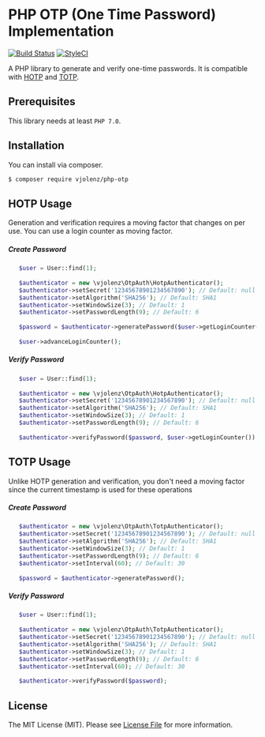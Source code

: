 # PHP OTP (One Time Password) Implementation

[![Build Status](https://travis-ci.org/vjolenz/php-otp.svg?branch=7.0-7.1-compatible)](https://travis-ci.org/vjolenz/php-otp)
[![StyleCI](https://styleci.io/repos/113509427/shield?branch=7.0-7.1-compatible)](https://styleci.io/repos/113509427)

A PHP library to generate and verify one-time passwords. It is compatible with [HOTP](http://tools.ietf.org/html/rfc4226) 
and [TOTP](http://tools.ietf.org/html/rfc6238).

## Prerequisites

This library needs at least `PHP 7.0`.

## Installation

You can install via composer.

``` bash
$ composer require vjolenz/php-otp
```

## HOTP Usage

Generation and verification requires a moving factor that changes on per use. You can use a login counter
as moving factor.

##### Create Password
 ```php
    $user = User::find(1);
    
    $authenticator = new \vjolenz\OtpAuth\HotpAuthenticator();
    $authenticator->setSecret('12345678901234567890'); // Default: null
    $authenticator->setAlgorithm('SHA256'); // Default: SHA1
    $authenticator->setWindowSize(3); // Default: 1
    $authenticator->setPasswordLength(9); // Default: 6
    
    $password = $authenticator->generatePassword($user->getLoginCounter());
    
    $user->advanceLoginCounter();
```

##### Verify Password
 ```php
    $user = User::find(1);
    
    $authenticator = new \vjolenz\OtpAuth\HotpAuthenticator();
    $authenticator->setSecret('12345678901234567890'); // Default: null
    $authenticator->setAlgorithm('SHA256'); // Default: SHA1
    $authenticator->setWindowSize(3); // Default: 1
    $authenticator->setPasswordLength(9); // Default: 6
    
    $authenticator->verifyPassword($password, $user->getLoginCounter());
```

## TOTP Usage

Unlike HOTP generation and verification, you don't need a moving factor since the current timestamp is used 
for these operations

##### Create Password
 ```php
    $authenticator = new \vjolenz\OtpAuth\TotpAuthenticator();
    $authenticator->setSecret('12345678901234567890'); // Default: null
    $authenticator->setAlgorithm('SHA256'); // Default: SHA1
    $authenticator->setWindowSize(3); // Default: 1
    $authenticator->setPasswordLength(9); // Default: 6
    $authenticator->setInterval(60); // Default: 30
    
    $password = $authenticator->generatePassword();
```
 

##### Verify Password
 ```php
    $user = User::find(1);
    
    $authenticator = new \vjolenz\OtpAuth\TotpAuthenticator();
    $authenticator->setSecret('12345678901234567890'); // Default: null
    $authenticator->setAlgorithm('SHA256'); // Default: SHA1
    $authenticator->setWindowSize(3); // Default: 1
    $authenticator->setPasswordLength(9); // Default: 6
    $authenticator->setInterval(60); // Default: 30
    
    $authenticator->verifyPassword($password);
```

## License

The MIT License (MIT). Please see [License File](LICENSE.MD) for more information.